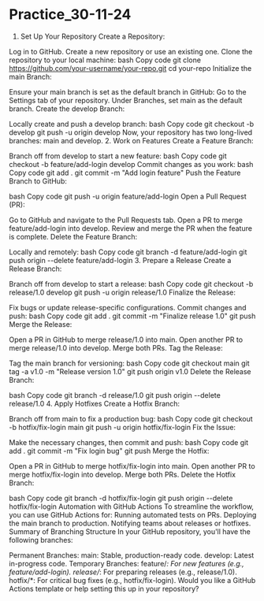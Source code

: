 # Practice_30-11-24

1. Set Up Your Repository
Create a Repository:

Log in to GitHub.
Create a new repository or use an existing one.
Clone the repository to your local machine:
bash
Copy code
git clone https://github.com/your-username/your-repo.git
cd your-repo
Initialize the main Branch:

Ensure your main branch is set as the default branch in GitHub:
Go to the Settings tab of your repository.
Under Branches, set main as the default branch.
Create the develop Branch:

Locally create and push a develop branch:
bash
Copy code
git checkout -b develop
git push -u origin develop
Now, your repository has two long-lived branches: main and develop.
2. Work on Features
Create a Feature Branch:

Branch off from develop to start a new feature:
bash
Copy code
git checkout -b feature/add-login develop
Commit changes as you work:
bash
Copy code
git add .
git commit -m "Add login feature"
Push the Feature Branch to GitHub:

bash
Copy code
git push -u origin feature/add-login
Open a Pull Request (PR):

Go to GitHub and navigate to the Pull Requests tab.
Open a PR to merge feature/add-login into develop.
Review and merge the PR when the feature is complete.
Delete the Feature Branch:

Locally and remotely:
bash
Copy code
git branch -d feature/add-login
git push origin --delete feature/add-login
3. Prepare a Release
Create a Release Branch:

Branch off from develop to start a release:
bash
Copy code
git checkout -b release/1.0 develop
git push -u origin release/1.0
Finalize the Release:

Fix bugs or update release-specific configurations.
Commit changes and push:
bash
Copy code
git add .
git commit -m "Finalize release 1.0"
git push
Merge the Release:

Open a PR in GitHub to merge release/1.0 into main.
Open another PR to merge release/1.0 into develop.
Merge both PRs.
Tag the Release:

Tag the main branch for versioning:
bash
Copy code
git checkout main
git tag -a v1.0 -m "Release version 1.0"
git push origin v1.0
Delete the Release Branch:

bash
Copy code
git branch -d release/1.0
git push origin --delete release/1.0
4. Apply Hotfixes
Create a Hotfix Branch:

Branch off from main to fix a production bug:
bash
Copy code
git checkout -b hotfix/fix-login main
git push -u origin hotfix/fix-login
Fix the Issue:

Make the necessary changes, then commit and push:
bash
Copy code
git add .
git commit -m "Fix login bug"
git push
Merge the Hotfix:

Open a PR in GitHub to merge hotfix/fix-login into main.
Open another PR to merge hotfix/fix-login into develop.
Merge both PRs.
Delete the Hotfix Branch:

bash
Copy code
git branch -d hotfix/fix-login
git push origin --delete hotfix/fix-login
Automation with GitHub Actions
To streamline the workflow, you can use GitHub Actions for:
Running automated tests on PRs.
Deploying the main branch to production.
Notifying teams about releases or hotfixes.
Summary of Branching Structure
In your GitHub repository, you'll have the following branches:

Permanent Branches:
main: Stable, production-ready code.
develop: Latest in-progress code.
Temporary Branches:
feature/*: For new features (e.g., feature/add-login).
release/*: For preparing releases (e.g., release/1.0).
hotfix/*: For critical bug fixes (e.g., hotfix/fix-login).
Would you like a GitHub Actions template or help setting this up in your repository?